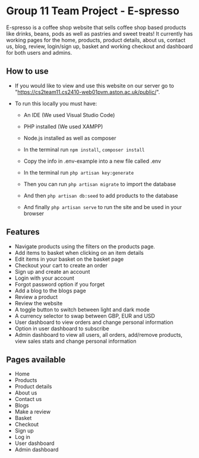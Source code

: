 # Group 11 Team Project - E-spresso

E-spresso is a coffee shop website that sells coffee shop based products like drinks, beans, pods as well as pastries and sweet treats! It currently has working pages for the home, products, product details, about us, contact us, blog, review, login/sign up, basket and working checkout and dashboard for both users and admins.

## How to use

- If you would like to view and use this website on our server go to "https://cs2team11.cs2410-web01pvm.aston.ac.uk/public/".

- To run this locally you must have:
	- An IDE (We used Visual Studio Code)
	- PHP installed (We used XAMPP)
	- Node.js installed as well as composer

	- In the terminal run `npm install`, `composer install`
	- Copy the info in .env-example into a new file called .env
	- In the terminal run `php artisan key:generate`
	- Then you can run `php artisan migrate` to import the database
	- And then `php artisan db:seed` to add products to the database
	- And finally `php artisan serve` to run the site and be used in your browser

## Features

- Navigate products using the filters on the products page.
- Add items to basket when clicking on an item details
- Edit items in your basket on the basket page
- Checkout your cart to create an order
- Sign up and create an account 
- Login with your account 
- Forgot password option if you forget
- Add a blog to the blogs page
- Review a product
- Review the website
- A toggle button to switch between light and dark mode
- A currency selector to swap between GBP, EUR and USD
- User dashboard to view orders and change personal information
- Option in user dashboard to subscribe 
- Admin dashboard to view all users, all orders, add/remove products, view sales stats and change personal information

## Pages available

- Home
- Products
- Product details
- About us
- Contact us
- Blogs
- Make a review
- Basket
- Checkout
- Sign up
- Log in
- User dashboard
- Admin dashboard
